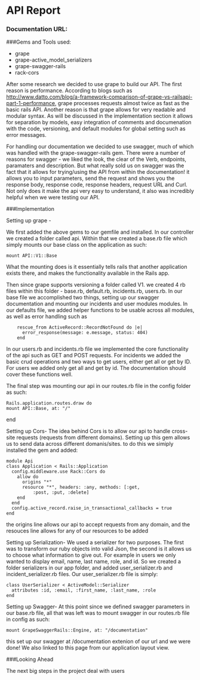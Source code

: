 # API Report

### Documentation URL: 


###Gems and Tools used:
* grape
* grape-active_model_serializers
* grape-swagger-rails
* rack-cors

After some research we decided to use grape to build our API.  The first reason is performance.  According to blogs such as http://www.datto.com/blog/a-framework-comparison-of-grape-vs-railsapi-part-1-performance, grape processes requests almost twice as fast as the basic rails API.  Another reason is that grape allows for very readable and modular syntax.  As will be discussed in the implementation section it allows for separation by models, easy integration of comments and documenation with the code, versioning, and default modules for global setting such as error messages.  

For handling our documentation we decided to use swagger, much of which was handled with the grape-swagger-rails gem.  There were a number of reasons for swagger - we liked the look, the clear of the Verb, endpoints, paramaters and description.  But what really sold us on swagger was the fact that it allows for trying/using the API from within the documentation! it allows you to input parameters, send the request and shows you the response body, response code, response headers, request URL and Curl.  Not only does it make the api very easy to understand, it also was incredibly helpful when we were testing our API.  

###Implementation

Setting up grape - 

We first added the above gems to our gemfile and installed. In our controller we created a folder called api. Within that we created a base.rb file which simply mounts our base class on the application as such: 

    mount API::V1::Base 
What the mounting does is it essentially tells rails that another application exists there, and makes the functionality available in the Rails app. 

Then since grape supports versioning a folder called V1. we created 4 rb files within this folder - base.rb, default.rb, incidents.rb, users.rb.  In our base file we accomplished two things, setting up our swagger documentation and mounting our incidents and user modules modules. In our defaults file, we added helper functions to be usable across all modules, as well as error handling such as 

        rescue_from ActiveRecord::RecordNotFound do |e|
          error_response(message: e.message, status: 404)
        end
In our users.rb and incidents.rb file we implemented the core functionality of the api such as GET and POST requests. For incidents we added the basic crud operations and two ways to get users, either get all or get by ID.  For users we added only get all and get by id.  The documentation should cover these functions well.

The final step was mounting our api in our routes.rb file in the config folder as such:

    Rails.application.routes.draw do  
    mount API::Base, at: "/"
  end  

Setting up Cors-
The idea behind Cors is to allow our api to handle cross-site requests (requests from different domains).  Setting up this gem allows us to send data across different domanis/sites. to do this we simiply installed the gem and added: 

    module Api  
    class Application < Rails::Application
      config.middleware.use Rack::Cors do
        allow do
          origins "*"
          resource "*", headers: :any, methods: [:get, 
              :post, :put, :delete]
        end
      end
      config.active_record.raise_in_transactional_callbacks = true
    end

the origins line allows our api to accept requests from any domain, and the resouces line allows for any of our resources to be added

Setting up Serialization-
We used a serializer for two purposes.  The first was to transform our ruby objects into valid Json, the second is it allows us to choose what information to give out.  For example in users we only wanted to display email, name, last name, role, and id.  So we created a folder serializers in our app folder, and added user_serializer.rb and incident_serializer.rb files.  Our user_serializer.rb file is simply: 

    class UserSerializer < ActiveModel::Serializer
      attributes :id, :email, :first_name, :last_name, :role
    end
    
    

Setting up Swagger-
At this point since we defined swagger parameters in our base.rb file, all that was left was to mount swagger in our routes.rb file in config as such:

    mount GrapeSwaggerRails::Engine, at: "/documentation"

this set up our swagger at /documentation extenion of our url and we were done! We also linked to this page from our application layout view.


###Looking Ahead

The next big steps in the project deal with users

